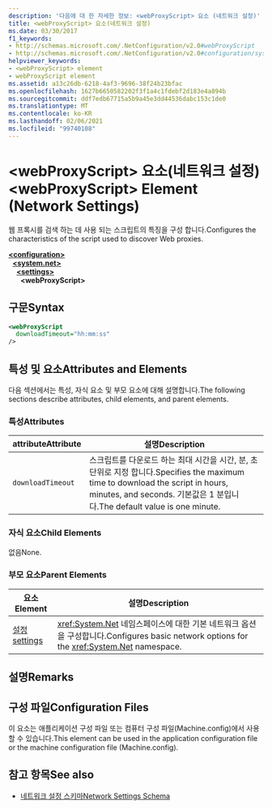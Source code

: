 ```yaml
---
description: '다음에 대 한 자세한 정보: <webProxyScript> 요소 (네트워크 설정)'
title: <webProxyScript> 요소(네트워크 설정)
ms.date: 03/30/2017
f1_keywords:
- http://schemas.microsoft.com/.NetConfiguration/v2.0#webProxyScript
- http://schemas.microsoft.com/.NetConfiguration/v2.0#configuration/system.net/settings/webProxyScript
helpviewer_keywords:
- <webProxyScript> element
- webProxyScript element
ms.assetid: a13c26db-6218-4af3-9696-38f24b23bfac
ms.openlocfilehash: 1627b6650582202f3f1a4c1fdebf2d183e4a894b
ms.sourcegitcommit: ddf7edb67715a5b9a45e3dd44536dabc153c1de0
ms.translationtype: MT
ms.contentlocale: ko-KR
ms.lasthandoff: 02/06/2021
ms.locfileid: "99740108"
---
```

# <a name="webproxyscript-element-network-settings"></a><span data-ttu-id="4e538-103">\<webProxyScript> 요소(네트워크 설정)</span><span class="sxs-lookup"><span data-stu-id="4e538-103">\<webProxyScript> Element (Network Settings)</span></span>

<span data-ttu-id="4e538-104">웹 프록시를 검색 하는 데 사용 되는 스크립트의 특징을 구성 합니다.</span><span class="sxs-lookup"><span data-stu-id="4e538-104">Configures the characteristics of the script used to discover Web proxies.</span></span>  

[**\<configuration>**](../configuration-element.md)\
&nbsp;&nbsp;[**\<system.net>**](system-net-element-network-settings.md)\
&nbsp;&nbsp;&nbsp;&nbsp;[**\<settings>**](settings-element-network-settings.md)\
&nbsp;&nbsp;&nbsp;&nbsp;&nbsp;&nbsp;**\<webProxyScript>**

## <a name="syntax"></a><span data-ttu-id="4e538-105">구문</span><span class="sxs-lookup"><span data-stu-id="4e538-105">Syntax</span></span>  
  
```xml  
<webProxyScript  
  downloadTimeout="hh:mm:ss"  
/>  
```  
  
## <a name="attributes-and-elements"></a><span data-ttu-id="4e538-106">특성 및 요소</span><span class="sxs-lookup"><span data-stu-id="4e538-106">Attributes and Elements</span></span>  

 <span data-ttu-id="4e538-107">다음 섹션에서는 특성, 자식 요소 및 부모 요소에 대해 설명합니다.</span><span class="sxs-lookup"><span data-stu-id="4e538-107">The following sections describe attributes, child elements, and parent elements.</span></span>  
  
### <a name="attributes"></a><span data-ttu-id="4e538-108">특성</span><span class="sxs-lookup"><span data-stu-id="4e538-108">Attributes</span></span>  
  
|<span data-ttu-id="4e538-109">attribute</span><span class="sxs-lookup"><span data-stu-id="4e538-109">Attribute</span></span>|<span data-ttu-id="4e538-110">설명</span><span class="sxs-lookup"><span data-stu-id="4e538-110">Description</span></span>|  
|---------------|-----------------|  
|`downloadTimeout`|<span data-ttu-id="4e538-111">스크립트를 다운로드 하는 최대 시간을 시간, 분, 초 단위로 지정 합니다.</span><span class="sxs-lookup"><span data-stu-id="4e538-111">Specifies the maximum time to download the script in hours, minutes, and seconds.</span></span> <span data-ttu-id="4e538-112">기본값은 1 분입니다.</span><span class="sxs-lookup"><span data-stu-id="4e538-112">The default value is one minute.</span></span>|  
  
### <a name="child-elements"></a><span data-ttu-id="4e538-113">자식 요소</span><span class="sxs-lookup"><span data-stu-id="4e538-113">Child Elements</span></span>  

 <span data-ttu-id="4e538-114">없음</span><span class="sxs-lookup"><span data-stu-id="4e538-114">None.</span></span>  
  
### <a name="parent-elements"></a><span data-ttu-id="4e538-115">부모 요소</span><span class="sxs-lookup"><span data-stu-id="4e538-115">Parent Elements</span></span>  
  
|<span data-ttu-id="4e538-116">요소</span><span class="sxs-lookup"><span data-stu-id="4e538-116">Element</span></span>|<span data-ttu-id="4e538-117">설명</span><span class="sxs-lookup"><span data-stu-id="4e538-117">Description</span></span>|  
|-------------|-----------------|  
|[<span data-ttu-id="4e538-118">설정</span><span class="sxs-lookup"><span data-stu-id="4e538-118">settings</span></span>](settings-element-network-settings.md)|<span data-ttu-id="4e538-119"><xref:System.Net> 네임스페이스에 대한 기본 네트워크 옵션을 구성합니다.</span><span class="sxs-lookup"><span data-stu-id="4e538-119">Configures basic network options for the <xref:System.Net> namespace.</span></span>|  
  
## <a name="remarks"></a><span data-ttu-id="4e538-120">설명</span><span class="sxs-lookup"><span data-stu-id="4e538-120">Remarks</span></span>  
  
## <a name="configuration-files"></a><span data-ttu-id="4e538-121">구성 파일</span><span class="sxs-lookup"><span data-stu-id="4e538-121">Configuration Files</span></span>  

 <span data-ttu-id="4e538-122">이 요소는 애플리케이션 구성 파일 또는 컴퓨터 구성 파일(Machine.config)에서 사용할 수 있습니다.</span><span class="sxs-lookup"><span data-stu-id="4e538-122">This element can be used in the application configuration file or the machine configuration file (Machine.config).</span></span>  
  
## <a name="see-also"></a><span data-ttu-id="4e538-123">참고 항목</span><span class="sxs-lookup"><span data-stu-id="4e538-123">See also</span></span>

- [<span data-ttu-id="4e538-124">네트워크 설정 스키마</span><span class="sxs-lookup"><span data-stu-id="4e538-124">Network Settings Schema</span></span>](index.md)
